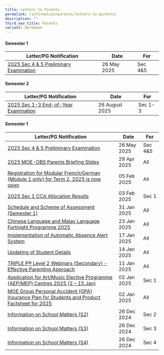 ```yaml
---
title: Letters to Parents
permalink: /information/parents/letters-to-parents/
description: ""
third_nav_title: Parents
variant: markdown
---
```

#### Semester 1

| **Letter/PG Notification** | **Date** | **For** |
| -------- | -------- | -------- |
|[2025 Sec 4 & 5 Preliminary Examination](/files/Information/Students/Assessment/2025S2_Sec_4___5_Preliminary_Examination.pdf)|26 May 2025|Sec 4&5|

#### Semester 2
| **Letter/PG Notification** | **Date** | **For** |
| -------- | -------- | -------- |
|[2025 Sec 1-3 End-of-Year Examination](/files/Information/Students/Assessment/Sec_1_3_End_of_Year_Examination.pdf)|26 August 2025|Sec 1-3|

#### Semester 1

| **Letter/PG Notification** | **Date** | **For** |
| -------- | -------- | -------- |
|[2025 Sec 4 & 5 Preliminary Examination](/files/Information/Students/Assessment/2025S2_Sec_4___5_Preliminary_Examination.pdf)|26 May 2025|Sec 4&5|
|[2025 MOE-OBS Parents Briefing Slides](/files/Information/Parents/2__2025_DMS_MOE_OBS_Parents_Briefing_Slides__2025_MOC__28th_April.pdf)|29 Apr 2025|All|
|[Registration for Modular French/German (Module 1 only) for Term 2, 2025 is now open](/files/PG/2025/02052025_Registration_for_Modular_FrenchGerman__Module_1_only__for_Term_2.pdf)|05 Feb 2025|All|
|[2025 Sec 1 CCA Allocation Results](/files/PG/2025/020325_2025_Sec_1_CCA_Allocation_Results.pdf)|03 Feb 2025|Sec 1|
|[Schedule and Scheme of Assessment (Semester 1)](/files/PG/2025/013125_Schedule_and_Scheme_of_Assessment__Semester_1_.pdf)|31 Jan 2025|All|
|[Chinese Language and Malay Language Fortnight Programme 2025](/files/PG/2025/012325_Chinese_Language_and_Malay_Language_Fortnight_Programme_2025.pdf)|23 Jan 2025|All|
|[Implementation of Automatic Absence Alert System](/files/PG/2025/011725_Implementation_of_Automatic_Absence_Alert_System.pdf)|17 Jan 2025|All|
|[Updating of Student Details](/files/PG/2025/011425_Updating_of_Student_Details.pdf)|14 Jan 2025|All|
|[TRIPLE P® Level 2 Webinars (Secondary) - Effective Parenting Approach](/files/PG/2025/011125_TRIPLE_P_LEVEL_2_WEBINARS__SECONDARY____EFFECTIVE_PARENTING_APPROACH.pdf)|11 Jan 2025|All|
|[Application for Art/Music Elective Programme (AEP/MEP) Centres 2025 (2 – 15 Jan)](/files/PG/2025/010225_Application_for_ArtMusic_Elective_Programme__AEPMEP__Centres_2025.pdf)|02 Jan 2025|Sec 1|
|[MOE Group Personal Accident (GPA) Insurance Plan for Students and Product Factsheet for 2025](/files/PG/2025/010225_MOE_Group_Personal_Accident__GPA__Insurance_Plan_2025.pdf)|02 Jan 2025|All|
|[Information on School Matters (S2)](/files/PG/2025/122624_S2_Information_on_School_Matters_for_2025.pdf)|26 Dec 2024|Sec 2|
|[Information on School Matters (S3)](/files/PG/2025/122624_S3_Information_on_School_Matters_for_2025.pdf)|26 Dec 2024|Sec 3|
|[Information on School Matters (S4)](/files/PG/2025/122624_S4_Information_on_School_Matters_for_2025.pdf)|26 Dec 2024|Sec 4|